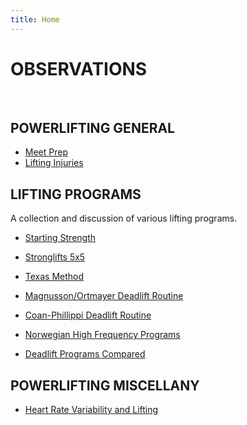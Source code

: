 ```yaml
---
title: Home
---
```


OBSERVATIONS
========== 
 <br/>

POWERLIFTING GENERAL
---------------
* [Meet Prep](http://ligand.me/Meet_Prep "Preparing for a meet")
* [Lifting Injuries](http://ligand.me/Lifting_Injuries "Common injuries and treatment.")

LIFTING PROGRAMS
----------------
A collection and discussion of various lifting programs. 

* [Starting Strength](http://ligand.me/Starting_Strength "A popular beginner barbell program by Mark Rippetoe.")
* [Stronglifts 5x5](http://ligand.me/Stronglifts_5x5 "A popular beginner barbell program by Mehdi.")
* [Texas Method](http://ligand.me/Texas_Method "A weekly-progression barbell program.")
* [Magnusson/Ortmayer Deadlift Routine](http://ligand.me/Magnusson_Ortmayer_Routine "Moderate-high volume deadlift program.")
* [Coan-Phillippi Deadlift Routine](http://ligand.me/Coan-Phillippi_Routine "Deadlift program that makes high use of assistance work.")
* [Norwegian High Frequency Programs](http://ligand.me/Norwegian_High_Frequency_Programs "Norwegian study on high-frequency lifting leading to faster strength gains")

* [Deadlift Programs Compared](http://ligand.me/Deadlift_Programs "A list of deadlifting programs compared.")

POWERLIFTING MISCELLANY
-------------
* [Heart Rate Variability and Lifting](http://ligand.me/Heart_Rate_Variability_and_Lifting "Using HRV to assist in programming deloads")
